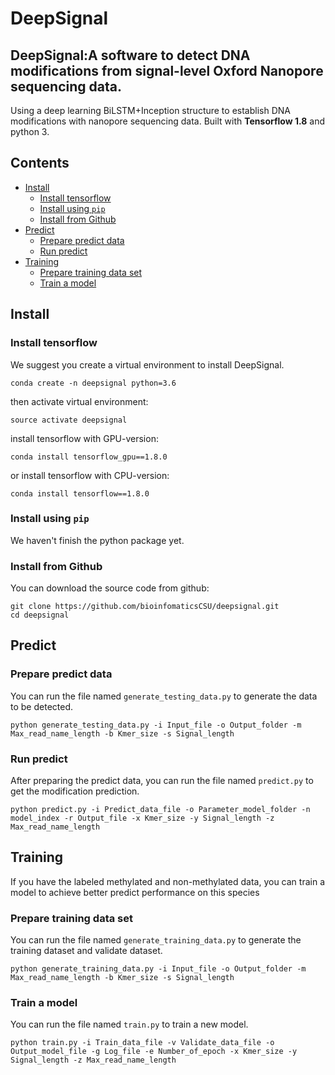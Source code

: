 # DeepSignal
## DeepSignal:A software to detect DNA modifications from signal-level Oxford Nanopore sequencing data.
Using a deep learning BiLSTM+Inception structure to establish DNA modifications with nanopore sequencing data.
Built with **Tensorflow 1.8** and python 3.

## Contents

- [Install](#install)
    - [Install tensorflow](#instal-tensorflow)
    - [Install using `pip`](#install-using-pip)
    - [Install from Github](#install-from-github)
- [Predict](#predict)
    - [Prepare predict data](#prepare-predict-data)
    - [Run predict](#run-predict)
- [Training](#training)
    - [Prepare training data set](#prepare-training-data-set)
    - [Train a model](#train-a-model)

## Install
### Install tensorflow
We suggest you create a virtual environment to install DeepSignal.
```
conda create -n deepsignal python=3.6
```
then activate virtual environment:
```
source activate deepsignal
```
install tensorflow with GPU-version:
```
conda install tensorflow_gpu==1.8.0
```
or install tensorflow with CPU-version:
```
conda install tensorflow==1.8.0
```
### Install using `pip`
We haven't finish the python package yet.
### Install from Github
You can download the source code from github:
```
git clone https://github.com/bioinfomaticsCSU/deepsignal.git
cd deepsignal
```
## Predict
### Prepare predict data
You can run the file named `generate_testing_data.py` to generate the data to be detected.
```
python generate_testing_data.py -i Input_file -o Output_folder -m Max_read_name_length -b Kmer_size -s Signal_length
```
### Run predict
After preparing the predict data, you can run the file named `predict.py` to get the modification prediction.
```
python predict.py -i Predict_data_file -o Parameter_model_folder -n model_index -r Output_file -x Kmer_size -y Signal_length -z Max_read_name_length
```

## Training
If you have the labeled methylated and non-methylated data, you can train a model to achieve better predict performance on this species
### Prepare training data set
You can run the file named `generate_training_data.py` to generate the training dataset and validate dataset.
```
python generate_training_data.py -i Input_file -o Output_folder -m Max_read_name_length -b Kmer_size -s Signal_length
```
### Train a model
You can run the file named `train.py` to train a new model.
```
python train.py -i Train_data_file -v Validate_data_file -o Output_model_file -g Log_file -e Number_of_epoch -x Kmer_size -y Signal_length -z Max_read_name_length
```